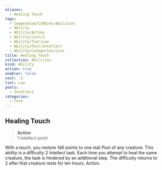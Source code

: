```yaml
---
aliases:
  - Healing Touch
tags:
  - Compendium/CSRD/en/Abilities
  - Ability
  - Ability/Action
  - Ability/Cost/1
  - Ability/Tier/Low
  - Ability/Pool/Intellect
  - Ability/Categories/Cure
title: Healing Touch
collection: Abilities
kind: Ability
action: true
enabler: false
cost: '1'
tier: Low
pools:
  - Intellect
categories:
  - Cure
---
```

## Healing Touch  
>**Action**  
>1 Intellect point
  
With a touch, you restore 1d6 points to one stat Pool of any creature. This ability is a difficulty 2 Intellect task. Each time you attempt to heal the same creature, the task is hindered by an additional step. The difficulty returns to 2 after that creature rests for ten hours. Action.